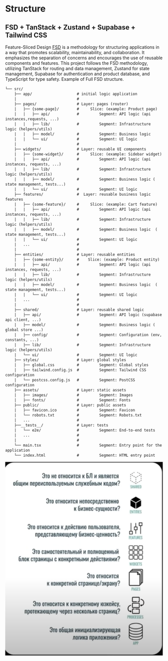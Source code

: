 # Structure

## FSD + TanStack + Zustand + Supabase + Tailwind CSS

Feature-Sliced Design [FSD](https://feature-sliced.github.io/documentation/ru/docs/get-started) is a methodology for structuring applications in a way that promotes scalability, maintainability, and collaboration.
It emphasizes the separation of concerns and encourages the use of reusable components and features.
This project follows the FSD methodology, utilizing TanStack for routing and data management, Zustand for state management, Supabase for authentication and product database, and TypeScript for type safety.
Example of Full FSD structure.

```
└── src/
    ├── app/                    # initial logic application
    |                           #
    ├── pages/                  # Layer: pages (router)
    |   ├── {some-page}/        #     Slice: (example: Product page)
    |   |   ├── api/            #         Segment: API logic (api instances,requests, ...)
    |   |   ├── lib/            #         Segment: Infrastructure logic (helpers/utils)
    |   |   ├── model/          #         Segment: Business logic
    |   |   └── ui/             #         Segment: UI logic
    |                           #
    ├── widgets/                # Layer: reusable UI components
    |   ├── {some-widget}/      #     Slice: (example: Sidebar widget)
    |   |   ├── api/            #         Segment: API logic (api instances, requests, ...)
    |   |   ├── lib/            #         Segment: Infrastructure logic (helpers/utils)
    |   |   ├── model/          #         Segment: Business logic ( state management, tests...)
    |   |   └── ui/             #         Segment: UI logic
    ├── features/               #  Layer: reusable business logic features
    |   ├── {some-feature}/     #     Slice: (example: Cart feature)
    |   |   ├── api/            #         Segment: API logic (api instances, requests, ...)
    |   |   ├── lib/            #         Segment: Infrastructure logic (helpers/utils)
    |   |   ├── model/          #         Segment: Business logic  ( state management, tests...)
    |   |   └── ui/             #         Segment: UI logic
    |   ...                     #
    |                           #
    ├── entities/               # Layer: reusable entities
    |   ├── {some-entity}/      #    Slice: (example: Product entity)
    |   |   ├── api/            #         Segment: API logic (api instances, requests, ...)
    |   |   ├── lib/            #         Segment: Infrastructure logic (helpers/utils)
    |   |   ├── model/          #         Segment: Business logic  ( state management, tests...)
    |   |   └── ui/             #         Segment: UI logic
    |   ...                     #
    |                           #
    ├── shared/                 # Layer: reusable shared logic
    |   ├── api/                #         Segment: API logic (supabase api client, ...)
    |   ├── model/              #         Segment: Business logic ( global store ...)
    |   ├── config/             #         Segment: Configuration (env, constants, ...)
    |   ├── lib/                #         Segment: Infrastructure logic (helpers/utils)
    |   └── ui/                 #         Segment: UI logic
    ├── styles/                 # Layer: global styles
    |   ├── global.css          #         Segment: Global styles
    |   ├── tailwind.config.js  #         Segment: Tailwind CSS configuration
    |   └── postcss.config.js   #         Segment: PostCSS configuration
    ├── assets/                 # Layer: static assets
    |   ├── images/             #         Segment: Images
    |   ├── fonts/              #         Segment: Fonts
    ├── public/                 # Layer: public assets
    |   ├── favicon.ico         #         Segment: Favicon
    |   └── robots.txt          #         Segment: Robots.txt
    |   ...                     #
    ├──__tests__/               # Layer: tests
    |   └── e2e/                #         Segment: End-to-end tests
    |   ...                     #
    |                           #
    └── main.tsx                #         Segment: Entry point for the application
    └── index.html              #         Segment: HTML entry point
```

![image info](fsd.png)